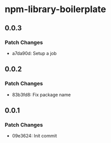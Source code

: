 # npm-library-boilerplate

## 0.0.3

### Patch Changes

- a7da90d: Setup a job

## 0.0.2

### Patch Changes

- 83b3fd8: Fix package name

## 0.0.1

### Patch Changes

- 09e3624: Init commit

